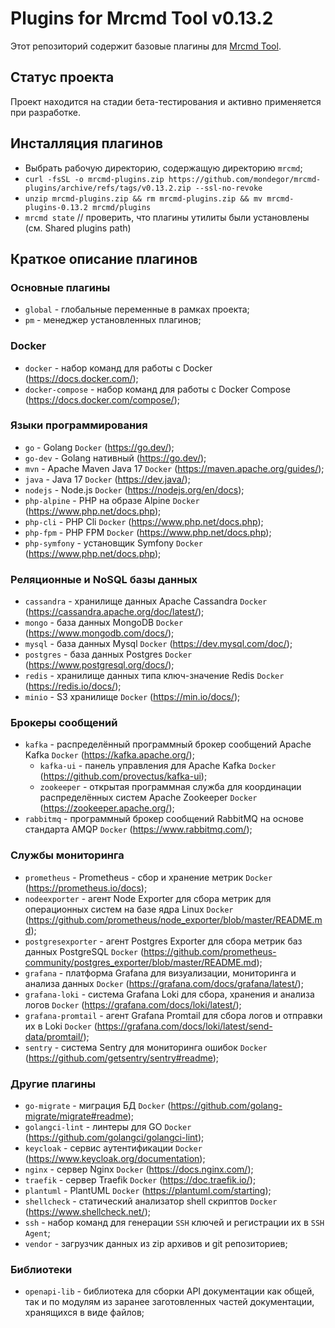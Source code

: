 # Plugins for Mrcmd Tool v0.13.2
Этот репозиторий содержит базовые плагины для [Mrcmd Tool](https://github.com/mondegor/mrcmd).

## Статус проекта
Проект находится на стадии бета-тестирования и активно применяется при разработке.

## Инсталляция плагинов
- Выбрать рабочую директорию, содержащую директорию `mrcmd`;
- `curl -fsSL -o mrcmd-plugins.zip https://github.com/mondegor/mrcmd-plugins/archive/refs/tags/v0.13.2.zip --ssl-no-revoke`
- `unzip mrcmd-plugins.zip && rm mrcmd-plugins.zip && mv mrcmd-plugins-0.13.2 mrcmd/plugins`
- `mrcmd state` // проверить, что плагины утилиты были установлены (см. Shared plugins path)

## Краткое описание плагинов

### Основные плагины
- `global` - глобальные переменные в рамках проекта;
- `pm` - менеджер установленных плагинов;

### Docker
- `docker` - набор команд для работы с Docker (https://docs.docker.com/);
- `docker-compose` - набор команд для работы с Docker Compose (https://docs.docker.com/compose/);

### Языки программирования
- `go` - Golang `Docker` (https://go.dev/);
- `go-dev` - Golang нативный (https://go.dev/);
- `mvn` - Apache Maven Java 17 `Docker` (https://maven.apache.org/guides/);
- `java` - Java 17 `Docker` (https://dev.java/);
- `nodejs` - Node.js `Docker` (https://nodejs.org/en/docs);
- `php-alpine` - PHP на образе Alpine `Docker` (https://www.php.net/docs.php);
- `php-cli` - PHP Cli `Docker` (https://www.php.net/docs.php);
- `php-fpm` - PHP FPM `Docker` (https://www.php.net/docs.php);
- `php-symfony` - установщик Symfony `Docker` (https://www.php.net/docs.php);

### Реляционные и NoSQL базы данных
- `cassandra` - хранилище данных Apache Cassandra `Docker` (https://cassandra.apache.org/doc/latest/);
- `mongo` - база данных MongoDB `Docker` (https://www.mongodb.com/docs/);
- `mysql` - база данных Mysql `Docker` (https://dev.mysql.com/doc/);
- `postgres` - база данных Postgres `Docker` (https://www.postgresql.org/docs/);
- `redis` - хранилище данных типа ключ-значение Redis `Docker` (https://redis.io/docs/);
- `minio` - S3 хранилище `Docker` (https://min.io/docs/);

### Брокеры сообщений
- `kafka` - распределённый программный брокер сообщений Apache Kafka `Docker` (https://kafka.apache.org/);
    - `kafka-ui` - панель управления для Apache Kafka `Docker` (https://github.com/provectus/kafka-ui);
    - `zookeeper` - открытая программная служба для координации распределённых систем Apache Zookeeper `Docker` (https://zookeeper.apache.org/);
- `rabbitmq` - программный брокер сообщений RabbitMQ на основе стандарта AMQP `Docker` (https://www.rabbitmq.com/);

### Службы мониторинга
- `prometheus` - Prometheus - сбор и хранение метрик `Docker` (https://prometheus.io/docs);
- `nodeexporter` - агент Node Exporter для сбора метрик для операционных систем на базе ядра Linux `Docker` (https://github.com/prometheus/node_exporter/blob/master/README.md);
- `postgresexporter` - агент Postgres Exporter для сбора метрик баз данных PostgreSQL `Docker` (https://github.com/prometheus-community/postgres_exporter/blob/master/README.md);
- `grafana` - платформа Grafana для визуализации, мониторинга и анализа данных `Docker` (https://grafana.com/docs/grafana/latest/);
- `grafana-loki` - система Grafana Loki для сбора, хранения и анализа логов `Docker` (https://grafana.com/docs/loki/latest/);
- `grafana-promtail` - агент Grafana Promtail для сбора логов и отправки их в Loki `Docker` (https://grafana.com/docs/loki/latest/send-data/promtail/);
- `sentry` - система Sentry для мониторинга ошибок `Docker` (https://github.com/getsentry/sentry#readme);

### Другие плагины
- `go-migrate` - миграция БД `Docker` (https://github.com/golang-migrate/migrate#readme);
- `golangci-lint` - линтеры для GO `Docker` (https://github.com/golangci/golangci-lint);
- `keycloak` - сервис аутентификации `Docker` (https://www.keycloak.org/documentation);
- `nginx` - сервер Nginx `Docker` (https://docs.nginx.com/);
- `traefik` - сервер Traefik `Docker` (https://doc.traefik.io/);
- `plantuml` - PlantUML `Docker` (https://plantuml.com/starting);
- `shellcheck` - статический анализатор shell скриптов `Docker` (https://www.shellcheck.net/);
- `ssh` - набор команд для генерации `SSH` ключей и регистрации их в `SSH Agent`;
- `vendor` - загрузчик данных из zip архивов и git репозиториев;

### Библиотеки
- `openapi-lib` - библиотека для сборки API документации как общей, так и по модулям
  из заранее заготовленных частей документации, хранящихся в виде файлов;